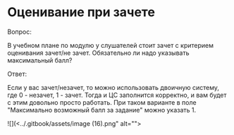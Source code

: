 # Оценивание при зачете

Вопрос:

В учебном плане по модулю у слушателей стоит зачет с критерием оценивания зачет/не зачет. Обязательно ли надо указывать максимальный балл?

Ответ:

Если у вас зачет/незачет, то можно использовать двоичную систему, где 0 - незачет, 1 - зачет. Тогда и ЦС заполнится корректно, и вам будет с этим довольно просто работать. При таком варианте в поле "Максимально возможный балл за задание" можно указать 1.

![](<../.gitbook/assets/image (16).png" alt=""><figcaption></figcaption></figure>

